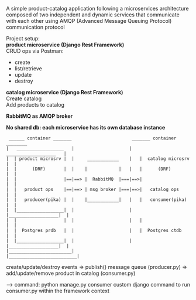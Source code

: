 A simple product-catalog application following a microservices architecture composed of two independent and dynamic services
that communicate with each other using AMQP (Advanced Message Queuing Protocol) communication protocol

Project setup: \
**product microservice (Django Rest Framework)** \
CRUD ops via Postman:
- create
- list/retrieve
- update
- destroy

**catalog microservice (Django Rest Framework)** \
Create catalog \
Add products to catalog

**RabbitMQ as AMQP broker**

**No shared db: each microservice has its own database instance**

~~~
 ______ container _______                       _______ container ________
|   __________________   |                     |    ___________________   |
|  | product microsrv |  |     ____________    |   |  catalog microsrv |  |
|  |      (DRF)       |  |    |            |   |   |      (DRF)        |  |
|  |                  |==|==> |  RabbitMQ  |===|==>|                   |  |
|  |   product ops    |==|==> | msg broker |===|==>|   catalog ops     |  |
|  |   producer(pika) |  |    |____________|   |   |   consumer(pika)  |  |
|  |__________________|  |                     |   |___________________|  |
|  |                  |  |                     |   |                   |  |
|  |  Postgres prdb   |  |                     |   |  Postgres ctdb    |  |
|  |__________________|  |                     |   |___________________|  |
|________________________|                     |__________________________|

~~~

create/update/destroy events => publish() message queue (producer.py) => add/update/remove product in catalog (consumer.py)

--> command: python manage.py consumer
custom django command to run consumer.py within the framework context

